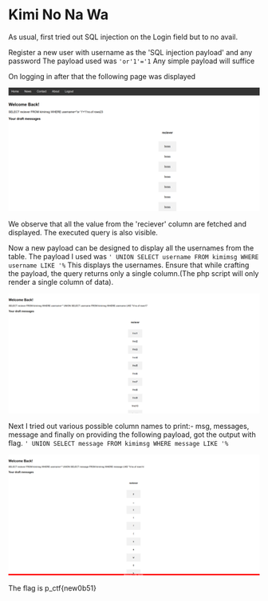 # Kimi No Na Wa

As usual, first tried out SQL injection on the Login field but to no avail.

Register a new user with username as the 'SQL injection payload' and any password
The payload used was `'or'1'='1`
Any simple payload will suffice

On logging in after that the following page was displayed

![img1](initial_injection.png)


We observe that all the value from the 'reciever' column are fetched and displayed. The executed query is also visible.

Now a new payload can be designed to display all the usernames from the table. The payload I used was 
`' UNION SELECT username FROM kimimsg WHERE username LIKE '%`
This displays the usernames. Ensure that while crafting the payload, the query returns only a single column.(The php script will only render a single column of data).

![img2](uname.png)


Next I tried out various possible column names to print:- msg, messages, message and finally on providing the following payload, got the output with flag.
`' UNION SELECT message FROM kimimsg WHERE message LIKE '%`

![img2](final.png)

The flag is p_ctf{new0b51}
